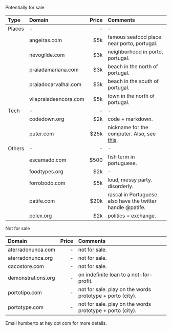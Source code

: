 Potentially for sale

| Type   | Domain                | Price | Comments                                                                                        |
|:-------|:----------------------|------:|:------------------------------------------------------------------------------------------------|
| Places | -                     |     - | -                                                                                               |
|        | angeiras.com          |   $5k | famous seafood place near porto, portugal.                                                      |
|        | nevogilde.com         |   $3k | neighborhood in porto, portugal.                                                                |
|        | praiadamariana.com    |   $3k | beach in the north of portugal.                                                                 |
|        | praiadocarvalhal.com  |   $3k | beach in the south of portugal.                                                                 |
|        | vilapraiadeancora.com |   $5k | town in the north of portugal.                                                                  |
| Tech   | -                     |     - | -                                                                                               |
|        | codedown.org          |   $2k | code + markdown.                                                                                |
|        | puter.com             |  $25k | nickname for the computer. Also, see [this](https://www.youtube.com/watch?v=iEHWBp3KjCI&t=32s). |
| Others | -                     |     - | -                                                                                               |
|        | escamado.com          |  $500 | fish term in portuguese.                                                                        |
|        | foodtypes.org         |   $2k | -                                                                                               |
|        | forrobodo.com         |   $5k | loud, messy party. disorderly.
|        | patife.com            |  $20k | rascal in Portuguese. also have the twitter handle @patife.                                     |
|        | polex.org             |   $2k | politics + exchange.                                                                            |

Not for sale

| Domain             | Price | Comments                                                  |
|:-------------------|------:|:----------------------------------------------------------|
| aterradonunca.com  |     - | not for sale.                                             |
| aterradonunca.org  |     - | not for sale.                                             |
| cacostore.com      |     - | not for sale.                                             |
| demonstrations.org |     - | on indefinite loan to a not-for-profit.                   |
| portotipo.com      |     - | not for sale. play on the words prototype + porto (city). |
| portotype.com      |     - | not for sale. play on the words prototype + porto (city). |


Email humberto at hey dot com for more details. 

